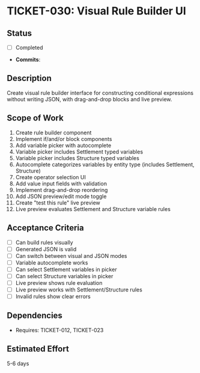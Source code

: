 # TICKET-030: Visual Rule Builder UI

## Status
- [ ] Completed
- **Commits**:

## Description
Create visual rule builder interface for constructing conditional expressions without writing JSON, with drag-and-drop blocks and live preview.

## Scope of Work
1. Create rule builder component
2. Implement if/and/or block components
3. Add variable picker with autocomplete
4. Variable picker includes Settlement typed variables
5. Variable picker includes Structure typed variables
6. Autocomplete categorizes variables by entity type (includes Settlement, Structure)
7. Create operator selection UI
8. Add value input fields with validation
9. Implement drag-and-drop reordering
10. Add JSON preview/edit mode toggle
11. Create "test this rule" live preview
12. Live preview evaluates Settlement and Structure variable rules

## Acceptance Criteria
- [ ] Can build rules visually
- [ ] Generated JSON is valid
- [ ] Can switch between visual and JSON modes
- [ ] Variable autocomplete works
- [ ] Can select Settlement variables in picker
- [ ] Can select Structure variables in picker
- [ ] Live preview shows rule evaluation
- [ ] Live preview works with Settlement/Structure rules
- [ ] Invalid rules show clear errors

## Dependencies
- Requires: TICKET-012, TICKET-023

## Estimated Effort
5-6 days

